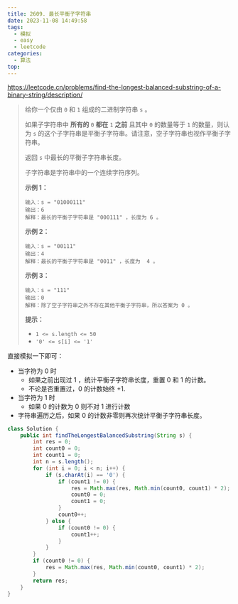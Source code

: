```yaml
---
title: 2609. 最长平衡子字符串
date: 2023-11-08 14:49:58
tags:
  - 模拟
  - easy
  - leetcode
categories:
  - 算法
top:
---
```


https://leetcode.cn/problems/find-the-longest-balanced-substring-of-a-binary-string/description/

<!-- more -->

> 给你一个仅由 `0` 和 `1` 组成的二进制字符串 `s` 。 
>
> 如果子字符串中 **所有的** `0` **都在** `1` **之前** 且其中 `0` 的数量等于 `1` 的数量，则认为 `s` 的这个子字符串是平衡子字符串。请注意，空子字符串也视作平衡子字符串。 
>
> 返回 `s` 中最长的平衡子字符串长度。
>
> 子字符串是字符串中的一个连续字符序列。
>
>  
>
> **示例 1：**
>
> ```
> 输入：s = "01000111"
> 输出：6
> 解释：最长的平衡子字符串是 "000111" ，长度为 6 。
> ```
>
> **示例 2：**
>
> ```
> 输入：s = "00111"
> 输出：4
> 解释：最长的平衡子字符串是 "0011" ，长度为  4 。
> ```
>
> **示例 3：**
>
> ```
> 输入：s = "111"
> 输出：0
> 解释：除了空子字符串之外不存在其他平衡子字符串，所以答案为 0 。
> ```
>
>  
>
> **提示：**
>
> - `1 <= s.length <= 50`
> - `'0' <= s[i] <= '1'`

直接模拟一下即可：

* 当字符为 0 时
  * 如果之前出现过 1 ，统计平衡子字符串长度，重置 0 和 1 的计数。
  * 不论是否重置过，0 的计数始终 +1.
* 当字符为 1 时
  * 如果 0 的计数为 0 则不对 1 进行计数
* 字符串遍历之后，如果 0 的计数非零则再次统计平衡子字符串长度。

```java
class Solution {
    public int findTheLongestBalancedSubstring(String s) {
        int res = 0;
        int count0 = 0;
        int count1 = 0;
        int n = s.length();
        for (int i = 0; i < n; i++) {
            if (s.charAt(i) == '0') {
                if (count1 != 0) {
                    res = Math.max(res, Math.min(count0, count1) * 2);
                    count0 = 0;
                    count1 = 0;
                }
                count0++;
            } else {
                if (count0 != 0) {
                    count1++;
                }
            }
        }
        if (count0 != 0) {
            res = Math.max(res, Math.min(count0, count1) * 2);
        }
        return res;
    }
}
```

